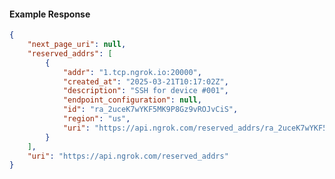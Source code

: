 <!-- Code generated for API Clients. DO NOT EDIT. -->

#### Example Response

```json
{
	"next_page_uri": null,
	"reserved_addrs": [
		{
			"addr": "1.tcp.ngrok.io:20000",
			"created_at": "2025-03-21T10:17:02Z",
			"description": "SSH for device #001",
			"endpoint_configuration": null,
			"id": "ra_2uceK7wYKF5MK9P8Gz9vROJvCiS",
			"region": "us",
			"uri": "https://api.ngrok.com/reserved_addrs/ra_2uceK7wYKF5MK9P8Gz9vROJvCiS"
		}
	],
	"uri": "https://api.ngrok.com/reserved_addrs"
}
```
